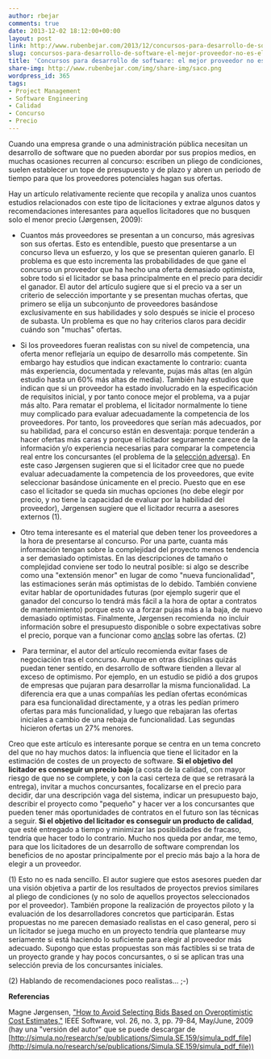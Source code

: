 ```yaml
---
author: rbejar
comments: true
date: 2013-12-02 18:12:00+00:00
layout: post
link: http://www.rubenbejar.com/2013/12/concursos-para-desarrollo-de-software-el-mejor-proveedor-no-es-el-mas-barato/
slug: concursos-para-desarrollo-de-software-el-mejor-proveedor-no-es-el-mas-barato
title: 'Concursos para desarrollo de software: el mejor proveedor no es el más barato'
share-img: http://www.rubenbejar.com/img/share-img/saco.png
wordpress_id: 365
tags:
- Project Management
- Software Engineering
- Calidad
- Concurso
- Precio
---
```


Cuando una empresa grande o una administración pública necesitan un desarrollo de software que no pueden abordar por sus propios medios, en muchas ocasiones recurren al concurso: escriben un pliego de condiciones, suelen establecer un tope de presupuesto y de plazo y abren un periodo de tiempo para que los proveedores potenciales hagan sus ofertas.

Hay un artículo relativamente reciente que recopila y analiza unos cuantos estudios relacionados con este tipo de licitaciones y extrae algunos datos y recomendaciones interesantes para aquellos licitadores que no busquen solo el menor precio (Jørgensen, 2009):



	
  * Cuantos más proveedores se presentan a un concurso, más agresivas son sus ofertas. Esto es entendible, puesto que presentarse a un concurso lleva un esfuerzo, y los que se presentan quieren ganarlo. El problema es que esto incrementa las probabilidades de que gane el concurso un proveedor que ha hecho una oferta demasiado optimista, sobre todo si el licitador se basa principalmente en el precio para decidir el ganador. El autor del artículo sugiere que si el precio va a ser un criterio de selección importante y se presentan muchas ofertas, que primero se elija un subconjunto de proveedores basándose exclusivamente en sus habilidades y solo después se inicie el proceso de subasta. Un problema es que no hay criterios claros para decidir cuándo son "muchas" ofertas.

	
  * Si los proveedores fueran realistas con su nivel de competencia, una oferta menor reflejaría un equipo de desarrollo más competente. Sin embargo hay estudios que indican exactamente lo contrario: cuanta más experiencia, documentada y relevante, pujas más altas (en algún estudio hasta un 60% más altas de media). También hay estudios que indican que si un proveedor ha estado involucrado en la especificación de requisitos inicial, y por tanto conoce mejor el problema, va a pujar más alto. Para rematar el problema, el licitador normalmente lo tiene muy complicado para evaluar adecuadamente la competencia de los proveedores. Por tanto, los proveedores que serían más adecuados, por su habilidad, para el concurso están en desventaja: porque tenderán a hacer ofertas más caras y porque el licitador seguramente carece de la información y/o experiencia necesarias para comparar la competencia real entre los concursantes (el problema de la [selección adversa](https://es.wikipedia.org/wiki/Selecci%C3%B3n_adversa)). En este caso Jørgensen sugieren que si el licitador cree que no puede evaluar adecuadamente la competencia de los proveedores, que evite seleccionar basándose únicamente en el precio. Puesto que en ese caso el licitador se queda sin muchas opciones (no debe elegir por precio, y no tiene la capacidad de evaluar por la habilidad del proveedor), Jørgensen sugiere que el licitador recurra a asesores externos (1).

	
  * Otro tema interesante es el material que deben tener los proveedores a la hora de presentarse al concurso. Por una parte, cuanta más información tengan sobre la complejidad del proyecto menos tendencia a ser demasiado optimistas. En las descripciones de tamaño o complejidad conviene ser todo lo neutral posible: si algo se describe como una "extensión menor" en lugar de como "nueva funcionalidad", las estimaciones serán más optimistas de lo debido. También conviene evitar hablar de oportunidades futuras (por ejemplo sugerir que el ganador del concurso lo tendrá más fácil a la hora de optar a contratos de mantenimiento) porque esto va a forzar pujas más a la baja, de nuevo demasiado optimistas. Finalmente, Jørgensen recomienda  no incluir información sobre el presupuesto disponible o sobre expectativas sobre el precio, porque van a funcionar como [anclas](https://en.wikipedia.org/wiki/Anchoring) sobre las ofertas. (2)

	
  *  Para terminar, el autor del artículo recomienda evitar fases de negociación tras el concurso. Aunque en otras disciplinas quizás puedan tener sentido, en desarrollo de software tienden a llevar al exceso de optimismo. Por ejemplo, en un estudio se pidió a dos grupos de empresas que pujaran para desarrollar la misma funcionalidad. La diferencia era que a unas compañías les pedían ofertas económicas para esa funcionalidad directamente, y a otras les pedían primero ofertas para más funcionalidad, y luego que rebajaran las ofertas iniciales a cambio de una rebaja de funcionalidad. Las segundas hicieron ofertas un 27% menores.


Creo que este artículo es interesante porque se centra en un tema concreto del que no hay muchos datos: la influencia que tiene el licitador en la estimación de costes de un proyecto de software. **Si el objetivo del licitador es conseguir un precio bajo** (a costa de la calidad, con mayor riesgo de que no se complete, y con la casi certeza de que se retrasará la entrega), invitar a muchos concursantes, focalizarse en el precio para decidir, dar una descripción vaga del sistema, indicar un presupuesto bajo, describir el proyecto como "pequeño" y hacer ver a los concursantes que pueden tener más oportunidades de contratos en el futuro son las técnicas a seguir. **Si el objetivo del licitador es conseguir un producto de calidad**, que esté entregado a tiempo y minimizar las posibilidades de fracaso, tendría que hacer todo lo contrario. Mucho nos queda por andar, me temo, para que los licitadores de un desarrollo de software comprendan los beneficios de no apostar principalmente por el precio más bajo a la hora de elegir a un proveedor.





(1) Esto no es nada sencillo. El autor sugiere que estos asesores pueden dar una visión objetiva a partir de los resultados de proyectos previos similares al pliego de condiciones (y no solo de aquellos proyectos seleccionados por el proveedor). También propone la realización de proyectos piloto y la evaluación de los desarrolladores concretos que participarán. Estas propuestas no me parecen demasiado realistas en el caso general, pero si un licitador se juega mucho en un proyecto tendría que plantearse muy seriamente si está haciendo lo suficiente para elegir al proveedor más adecuado. Supongo que estas propuestas son más factibles si se trata de un proyecto grande y hay pocos concursantes, o si se aplican tras una selección previa de los concursantes iniciales.

(2) Hablando de recomendaciones poco realistas... ;-)

**Referencias**

Magne Jørgensen, ["How to Avoid Selecting Bids Based on Overoptimistic Cost Estimates,"](http://ieeexplore.ieee.org/stamp/stamp.jsp?arnumber=04814964) IEEE Software, vol. 26, no. 3, pp. 79-84, May/June, 2009 (hay una "versión del autor" que se puede descargar de [http://simula.no/research/se/publications/Simula.SE.159/simula_pdf_file](http://simula.no/research/se/publications/Simula.SE.159/simula_pdf_file))
